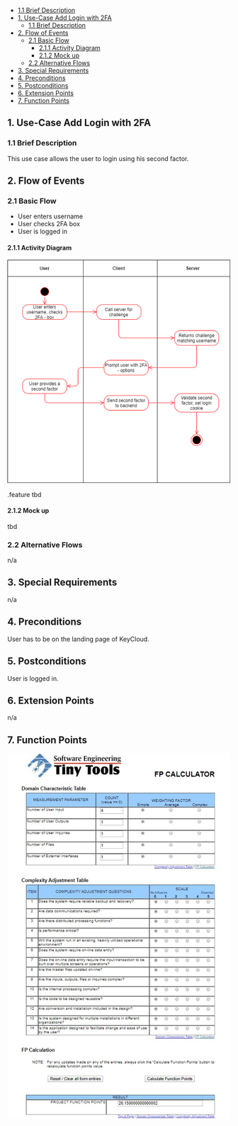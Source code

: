  - [1.1 Brief Description](#11-brief-description)
- [1. Use-Case Add Login with 2FA](#1-use-case-add-login-with-2fa)
  - [1.1 Brief Description](#11-brief-description)
- [2. Flow of Events](#2-flow-of-events)
  - [2.1 Basic Flow](#21-basic-flow)
    - [2.1.1 Activity Diagram](#211-activity-diagram)
    - [2.1.2 Mock up](#212-mock-up)
  - [2.2 Alternative Flows](#22-alternative-flows)
- [3. Special Requirements](#3-special-requirements)
- [4. Preconditions](#4-preconditions)
- [5. Postconditions](#5-postconditions)
- [6. Extension Points](#6-extension-points)
- [7. Function Points](#7-function-points)

## 1. Use-Case Add Login with 2FA
### 1.1 Brief Description
This use case allows the user to login using his second factor.

## 2. Flow of Events
### 2.1 Basic Flow
- User enters username
- User checks 2FA box
- User is logged in
#### 2.1.1 Activity Diagram
![UC_LoginWith2FA](img/UC/UC_LoginWith2FA.png)

.feature
tbd
#### 2.1.2 Mock up
tbd
### 2.2 Alternative Flows
n/a

## 3. Special Requirements
n/a

## 4. Preconditions
User has to be on the landing page of KeyCloud.

## 5. Postconditions
User is logged in.

## 6. Extension Points
n/a

## 7. Function Points
![FP_LoginWith2FA](img/UC/functionPoints/loginWith2FA.jpg)